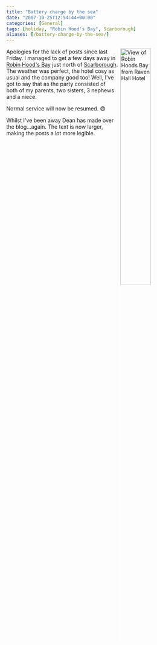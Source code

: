 ```yaml
---
title: "Battery charge by the sea"
date: "2007-10-25T12:54:44+00:00"
categories: [General]
tags: [holiday, "Robin Hood's Bay", Scarborough]
aliases: [/battery-charge-by-the-sea/]
---
```


<a href="/images/uploads/2007/10/ravenhall4_large.jpg" title="View of Robin Hoods Bay from Raven Hall Hotel"><img src="/images/uploads/2007/10/ravenhall4_large.jpg" alt="View of Robin Hoods Bay from Raven Hall Hotel" align="right" style="border-left:solid 4px white" height="40%" width="40%" /></a>

Apologies for the lack of posts since last Friday. I managed to get a few days away in <a href="https://en.wikipedia.org/wiki/Robin_Hood's_Bay">Robin Hood's Bay</a> just north of <a href="http://www.discoveryorkshirecoast.com/scarborough/">Scarborough</a>. The weather was perfect, the hotel cosy as usual and the company good too! Well, I've got to say that as the party consisted of both of my parents, two sisters, 3 nephews and a niece.

Normal service will now be resumed. :smile:

Whilst I've been away Dean has made over the blog...again. The text is now larger, making the posts a lot more legible.
